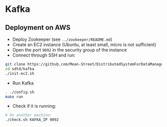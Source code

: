 # Kafka

## Deployment on AWS

* Deploy Zookeeper (see `../zookeeper/README.md`)
* Create an EC2 instance (Ubuntu, at least small, micro is not sufficient)
* Open the port `9092` in the security group of the instance
* Connect through SSH and run:

```bash
git clone https://github.com/Mean-Street/DistributedSystemForDataManagement sdtd
cd sdtd/kafka
./init-ec2.sh
```

* Run Kafka

```bash
. ./config.sh
make run
```

* Check if it is running:

```bash
# On another machine:
./check.sh KAFKA_IP 9092
```
